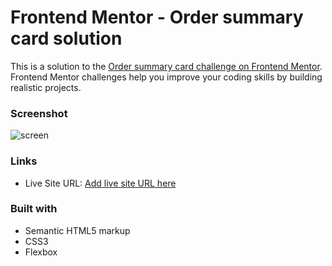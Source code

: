 # Frontend Mentor - Order summary card solution

This is a solution to the [Order summary card challenge on Frontend Mentor](https://www.frontendmentor.io/challenges/order-summary-component-QlPmajDUj). Frontend Mentor challenges help you improve your coding skills by building realistic projects. 


### Screenshot

![screen](https://i.imgur.com/utMUT3N.png)


### Links

- Live Site URL: [Add live site URL here](https://your-live-site-url.com)

### Built with

- Semantic HTML5 markup
- CSS3
- Flexbox
